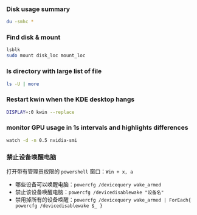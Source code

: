 ---
---
### Disk usage summary

```sh
du -smhc *
```

### Find disk & mount

```sh
lsblk
sudo mount disk_loc mount_loc
```

### ls directory with large list of file

```sh
ls -U | more
```

### Restart kwin when the KDE desktop hangs

```sh
DISPLAY=:0 kwin --replace
```

### monitor GPU usage in 1s intervals and highlights differences

```sh
watch -d -n 0.5 nvidia-smi
```

### 禁止设备唤醒电脑

打开带有管理员权限的 `powershell` 窗口：`Win + x, a`

- 哪些设备可以唤醒电脑：`powercfg /devicequery wake_armed`
- 禁止该设备唤醒电脑：`powercfg /devicedisablewake "设备名"`
- 禁用掉所有的设备唤醒：`powercfg /devicequery wake_armed | ForEach{ powercfg /devicedisablewake $_ }`
